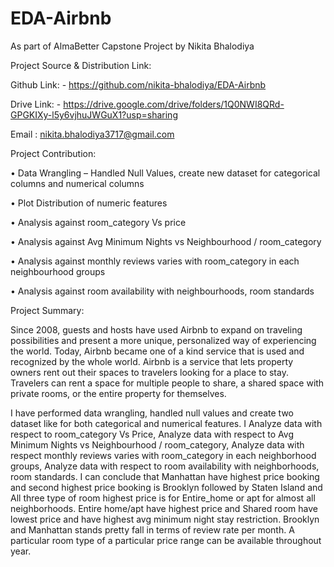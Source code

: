 # EDA-Airbnb

As part of AlmaBetter Capstone Project by Nikita Bhalodiya

Project Source & Distribution Link:

Github Link: - https://github.com/nikita-bhalodiya/EDA-Airbnb

Drive Link: - https://drive.google.com/drive/folders/1Q0NWI8QRd-GPGKIXy-l5y6vjhuJWGuX1?usp=sharing 

Email : nikita.bhalodiya3717@gmail.com

Project Contribution:

•	Data Wrangling – Handled Null Values, create new dataset for categorical columns and numerical columns

•	Plot Distribution of numeric features

•	Analysis against room_category Vs price

•	Analysis against Avg Minimum Nights vs Neighbourhood / room_category

•	Analysis against  monthly reviews varies with room_category in each neighbourhood groups

•	Analysis against room availability with neighbourhoods, room standards


Project Summary: 

Since 2008, guests and hosts have used Airbnb to expand on traveling possibilities and present a more unique, personalized way of experiencing the world. Today, Airbnb became one of a kind service that is used and recognized by the whole world. Airbnb is a service that lets property owners rent out their spaces to travelers looking for a place to stay. Travelers can rent a space for multiple people to share, a shared space with private rooms, or the entire property for themselves.

I have performed data wrangling, handled null values and create two dataset like for both categorical and numerical features. I Analyze data with respect to room_category Vs Price, Analyze data with respect to Avg Minimum Nights vs Neighbourhood / room_category, Analyze data with respect monthly reviews varies with room_category in each neighborhood groups, Analyze data with respect to room availability with neighborhoods, room standards. I can conclude that Manhattan have highest price booking and second highest price booking is Brooklyn followed by Staten Island and All three type of room highest price is for Entire_home or apt for almost all neighborhoods. Entire home/apt have highest price and Shared room have lowest price and have highest avg minimum night stay restriction. Brooklyn and Manhattan stands pretty fall in terms of review rate per month. A particular room type of a particular price range can be available throughout year.

